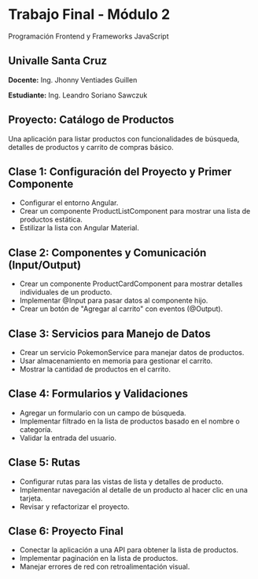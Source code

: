# Trabajo Final - Módulo 2
Programación Frontend y Frameworks JavaScript

## Univalle Santa Cruz

**Docente:** Ing. Jhonny Ventiades Guillen

**Estudiante:** Ing. Leandro Soriano Sawczuk

## Proyecto: Catálogo de Productos
Una aplicación para listar productos con funcionalidades de búsqueda, detalles de productos y carrito de compras básico.

## Clase 1: Configuración del Proyecto y Primer Componente
- Configurar el entorno Angular.
- Crear un componente ProductListComponent para mostrar una lista de productos estática.
- Estilizar la lista con Angular Material.

## Clase 2: Componentes y Comunicación (Input/Output)
- Crear un componente ProductCardComponent para mostrar detalles individuales de un producto.
- Implementar @Input para pasar datos al componente hijo.
- Crear un botón de "Agregar al carrito" con eventos (@Output).

## Clase 3: Servicios para Manejo de Datos
- Crear un servicio PokemonService para manejar datos de productos.
- Usar almacenamiento en memoria para gestionar el carrito.
- Mostrar la cantidad de productos en el carrito.

## Clase 4: Formularios y Validaciones
- Agregar un formulario con un campo de búsqueda.
- Implementar filtrado en la lista de productos basado en el nombre o categoría.
- Validar la entrada del usuario.

## Clase 5: Rutas
- Configurar rutas para las vistas de lista y detalles de producto.
- Implementar navegación al detalle de un producto al hacer clic en una tarjeta.
- Revisar y refactorizar el proyecto.

## Clase 6: Proyecto Final
- Conectar la aplicación a una API para obtener la lista de productos.
- Implementar paginación en la lista de productos.
- Manejar errores de red con retroalimentación visual.